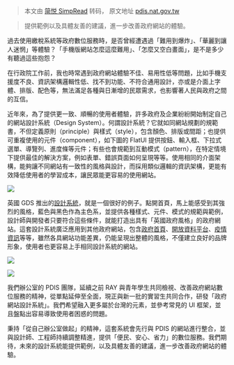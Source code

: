 > 本文由 [简悦 SimpRead](http://ksria.com/simpread/) 转码， 原文地址 [pdis.nat.gov.tw](https://pdis.nat.gov.tw/zh-TW/blog/%E6%89%93%E9%80%A0%E8%A8%AD%E8%A8%88%E7%B3%BB%E7%B5%B1-%E6%8F%90%E5%8D%87%E6%94%BF%E5%BA%9C%E7%B6%B2%E7%AB%99%E4%BD%BF%E7%94%A8%E8%80%85%E9%AB%94%E9%A9%97/)

> 提供範例以及具體友善的建議，進一步改善政府網站的體驗。

過去使用繳稅系統等政府數位服務時，是否曾經遭遇過「難用到爆炸」、「華麗到讓人迷惘」等體驗？「手機版網站怎麼這麼難用」、「怎麼又空白畫面」，是不是多少有聽過這些抱怨？

在行政院工作前，我也時常遇到政府網站體驗不佳、易用性低等問題，比如手機支援度不良、資訊架構邏輯性低、找不到功能、不符合通用設計，亦或是介面上字體、排版、配色等，無法滿足各種與日漸增的民眾需求，也影響著人民與政府之間的互信。

近年來，為了提供更一致、順暢的使用者體驗，許多政府及企業紛紛開始制定自己的網站設計系統（Design System）。何謂設計系統？它就如同網站規劃的規範書，不但定義原則（principle）與樣式（style），包含顏色、排版或間距；也提供可重複使用的元件（component），如下圖的 FlatUI 提供按鈕、輸入框、下拉式選單、導覽列、進度條等元件；有些也會規範到互動模式（pattern），在特定情境下提供最佳的解決方案，例如表單、錯誤頁面如何呈現等等。使用相同的介面架構，能夠讓不同網站有一致性的風格與設計，而採用類似邏輯的資訊架構，更能有效降低使用者的學習成本，讓民眾能更容易的使用網站。

![](https://image.cache.storm.mg/styles/smg-800xauto-er/s3/media/image/2021/12/03/20211203-045557_U20101_M730487_78ab.PNG?itok=ERFsxWE6)

英國 GDS 推出的[設計系統](https://design-system.service.gov.uk/)，就是一個很好的例子。點開首頁，馬上能感受到其強烈的風格，藍色與黑色作為主色系，並提供各種樣式、元件、模式的規範與範例，設計師與開發者只要符合這些條件，就能打造出具有「英國政府風格」的政府網站。這套設計系統廣泛應用到其他政府網站，包含[政府首頁](https://www.gov.uk/)、[開放資料平台](https://data.gov.uk/)、[疫情資訊](https://coronavirus.data.gov.uk/)等等，雖然各具網站功能差異，仍能呈現出整體的風格，不僅建立良好的品牌形象，使用者也更容易上手相同設計系統的網站。

![](https://image.cache.storm.mg/styles/smg-800xauto-er/s3/media/image/2021/12/03/20211203-045557_U20101_M730489_f8ef.PNG?itok=VT2ldO52)

![](https://image.cache.storm.mg/styles/smg-800xauto-er/s3/media/image/2021/12/03/20211203-045557_U20101_M730488_5023.PNG?itok=r64p18ij)

我們辦公室的 PDIS 團隊，延續之前 RAY 與青年學生共同檢視、改善政府網站數位服務的精神，從單點延伸至全面，現正與新一批的實習生共同合作，研發「政府網站設計系統」。我們希望融入更多屬於台灣的元素，並參考常見的 UI 框架，並且盤點出容易導致使用者困惑的問題。

秉持「從自己辦公室做起」的精神，這套系統會先行與 PDIS 的網站進行整合，並與設計師、工程師持續調整精進，提供「便民、安心、省力」的數位服務。我們期待，未來的設計系統能提供範例，以及具體友善的建議，進一步改善政府網站的體驗。